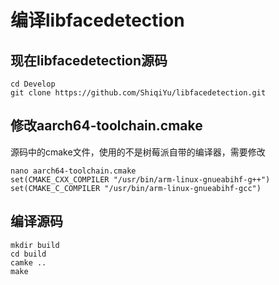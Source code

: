 # 编译libfacedetection

## 现在libfacedetection源码
```
cd Develop
git clone https://github.com/ShiqiYu/libfacedetection.git
```
## 修改aarch64-toolchain.cmake
源码中的cmake文件，使用的不是树莓派自带的编译器，需要修改  
```
nano aarch64-toolchain.cmake
set(CMAKE_CXX_COMPILER "/usr/bin/arm-linux-gnueabihf-g++")
set(CMAKE_C_COMPILER "/usr/bin/arm-linux-gnueabihf-gcc")
```
## 编译源码
```
mkdir build
cd build
camke ..
make
```


